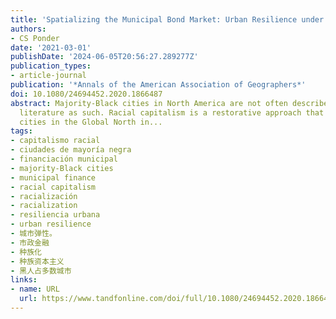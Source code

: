 ```yaml
---
title: 'Spatializing the Municipal Bond Market: Urban Resilience under Racial Capitalism'
authors:
- CS Ponder
date: '2021-03-01'
publishDate: '2024-06-05T20:56:27.289277Z'
publication_types:
- article-journal
publication: '*Annals of the American Association of Geographers*'
doi: 10.1080/24694452.2020.1866487
abstract: Majority-Black cities in North America are not often described in the academic
  literature as such. Racial capitalism is a restorative approach that puts majority-Black
  cities in the Global North in...
tags:
- capitalismo racial
- ciudades de mayoría negra
- financiación municipal
- majority-Black cities
- municipal finance
- racial capitalism
- racialización
- racialization
- resiliencia urbana
- urban resilience
- 城市弹性。
- 市政金融
- 种族化
- 种族资本主义
- 黑人占多数城市
links:
- name: URL
  url: https://www.tandfonline.com/doi/full/10.1080/24694452.2020.1866487
---
```

